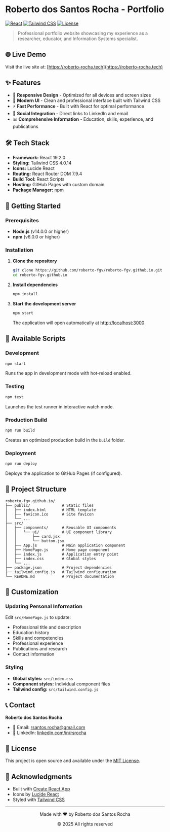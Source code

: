 # Roberto dos Santos Rocha - Portfolio

[![React](https://img.shields.io/badge/React-19.2.0-61DAFB?style=flat&logo=react&logoColor=white)](https://reactjs.org/)
[![Tailwind CSS](https://img.shields.io/badge/Tailwind_CSS-4.0.14-38B2AC?style=flat&logo=tailwind-css&logoColor=white)](https://tailwindcss.com/)
[![License](https://img.shields.io/badge/License-MIT-blue.svg)](LICENSE)

> Professional portfolio website showcasing my experience as a researcher, educator, and Information Systems specialist.

## 🌐 Live Demo

Visit the live site at: [https://roberto-rocha.tech](https://roberto-rocha.tech)

## ✨ Features

- 📱 **Responsive Design** - Optimized for all devices and screen sizes
- 🎨 **Modern UI** - Clean and professional interface built with Tailwind CSS
- ⚡ **Fast Performance** - Built with React for optimal performance
- 🔗 **Social Integration** - Direct links to LinkedIn and email
- 📊 **Comprehensive Information** - Education, skills, experience, and publications

## 🛠️ Tech Stack

- **Framework:** React 19.2.0
- **Styling:** Tailwind CSS 4.0.14
- **Icons:** Lucide React
- **Routing:** React Router DOM 7.9.4
- **Build Tool:** React Scripts
- **Hosting:** GitHub Pages with custom domain
- **Package Manager:** npm

## 🚀 Getting Started

### Prerequisites

- **Node.js** (v14.0.0 or higher)
- **npm** (v6.0.0 or higher)

### Installation

1. **Clone the repository**
   ```bash
   git clone https://github.com/roberto-fgv/roberto-fgv.github.io.git
   cd roberto-fgv.github.io
   ```

2. **Install dependencies**
   ```bash
   npm install
   ```

3. **Start the development server**
   ```bash
   npm start
   ```

   The application will open automatically at [http://localhost:3000](http://localhost:3000)

## 📜 Available Scripts

### Development

```bash
npm start
```
Runs the app in development mode with hot-reload enabled.

### Testing

```bash
npm test
```
Launches the test runner in interactive watch mode.

### Production Build

```bash
npm run build
```
Creates an optimized production build in the `build` folder.

### Deployment

```bash
npm run deploy
```
Deploys the application to GitHub Pages (if configured).

## 📁 Project Structure

```
roberto-fgv.github.io/
├── public/              # Static files
│   ├── index.html       # HTML template
│   ├── favicon.ico      # Site favicon
│   └── ...
├── src/
│   ├── components/      # Reusable UI components
│   │   └── ui/          # UI component library
│   │       ├── card.jsx
│   │       └── button.jsx
│   ├── App.js           # Main application component
│   ├── HomePage.js      # Home page component
│   ├── index.js         # Application entry point
│   ├── index.css        # Global styles
│   └── ...
├── package.json         # Project dependencies
├── tailwind.config.js   # Tailwind configuration
└── README.md            # Project documentation
```

## 🎨 Customization

### Updating Personal Information

Edit `src/HomePage.js` to update:
- Professional title and description
- Education history
- Skills and competencies
- Professional experience
- Publications and research
- Contact information

### Styling

- **Global styles:** `src/index.css`
- **Component styles:** Individual component files
- **Tailwind config:** `src/tailwind.config.js`

## 📞 Contact

**Roberto dos Santos Rocha**
- 📧 Email: [rsantos.rocha@gmail.com](mailto:rsantos.rocha@gmail.com)
- 💼 LinkedIn: [linkedin.com/in/rsrocha](https://www.linkedin.com/in/rsrocha)

## 📄 License

This project is open source and available under the [MIT License](LICENSE).

## 🙏 Acknowledgments

- Built with [Create React App](https://create-react-app.dev/)
- Icons by [Lucide React](https://lucide.dev/)
- Styled with [Tailwind CSS](https://tailwindcss.com/)

---

<div align="center">
  <p>Made with ❤️ by Roberto dos Santos Rocha</p>
  <p>© 2025 All rights reserved</p>
</div>
